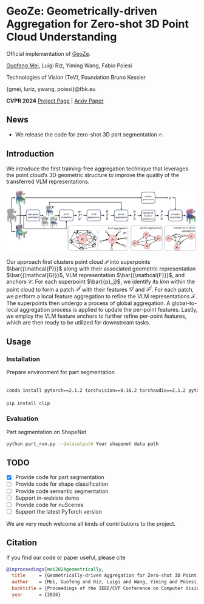 # GeoZe: Geometrically-driven Aggregation for Zero-shot 3D Point Cloud Understanding

Official implementation of [GeoZe](https://arxiv.org/abs/2312.02244).


[Guofeng Mei](https://gfmei.github.io/),  Luigi Riz, Yiming Wang, Fabio Poiesi

Technologies of Vision (TeV), Foundation Bruno Kessler &nbsp; &nbsp;

{gmei, luriz, ywang, poiesi}@fbk.eu

**CVPR 2024**
[Project Page](https://luigiriz.github.io/geoze-website/) | [Arxiv Paper](https://arxiv.org/abs/2312.02244)

## News
* We release the code for zero-shot 3D part segmentation 🔥.


## Introduction
We introduce the first training-free aggregation technique that leverages the point cloud’s 3D geometric structure to improve 
the quality of the transferred VLM representations. 

<img src="assets/pipline.png" style="zoom: 120%;">

Our approach first clusters point cloud ${\mathcal{P}}$ into superpoints $\bar{{\mathcal{P}}}$ along with their 
associated geometric representation $\bar{{\mathcal{G}}}$, VLM representation $\bar{{\mathcal{F}}}$, and anchors ${{\mathcal{C}}}$. 
For each superpoint $\bar{{p}_j}$, we identify its $knn$ within the point cloud to form a patch ${\mathcal{P}}^j$ with their features ${\mathcal{G}}^j$ and ${\mathcal{F}}^j$.
For each patch, we perform a local feature aggregation to refine the VLM representations ${{\mathcal{F}}}$.
The superpoints then undergo a process of global aggregation. 
A global-to-local aggregation process is applied to update the per-point features.
Lastly, we employ the VLM feature anchors to further refine per-point features, which are then ready to be utilized for 
downstream tasks.

## Usage

### Installation
Prepare environment for part segmentation

```bash

conda install pytorch==2.1.2 torchvision==0.16.2 torchaudio==2.1.2 pytorch-cuda=11.8 -c pytorch -c nvidia

pip install clip

```

### Evaluation
 Part segmentation on ShapeNet

```bash
python part_run.py --datasetpath Your shapenet data path
```

## TODO
- [x] Provide code for part segmentation
- [ ] Provide code for shape classification 
- [ ] Provide code semantic segmentation
- [ ] Support in-webiste demo
- [ ] Provide code for nuScenes
- [ ] Support the latest PyTorch version

We are very much welcome all kinds of contributions to the project.

## Citation
If you find our code or paper useful, please cite
```bibtex
@inproceedings{mei2024geometrically,
  title     = {Geometrically-driven Aggregation for Zero-shot 3D Point Cloud Understanding},
  author    = {Mei, Guofeng and Riz, Luigi and Wang, Yiming and Poiesi, Fabio},
  booktitle = {Proceedings of the IEEE/CVF Conference on Computer Vision and Pattern Recognition (CVPR)},
  year      = {2024}
```